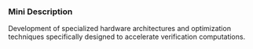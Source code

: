 ### Mini Description

Development of specialized hardware architectures and optimization techniques specifically designed to accelerate verification computations.
